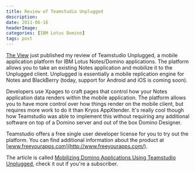 ```yaml
---
title: Review of Teamstudio Unplugged
description: 
date: 2011-06-16
headerImage: 
categories: [IBM Lotus Domino]
tags: post
---
```


[The View](http://www.eview.com) just published my review of Teamstudio Unplugged, a mobile application platform for IBM Lotus Notes/Domino applications. The platform allows you to take an existing Notes application and mobilize it to the Unplugged client. Unplugged is essentially a mobile replication engine for Notes and BlackBerry (today, support for Android and iOS is coming soon).

Developers use Xpages to craft pages that control how your Notes application data renders within the mobile application. The platform allows you to have more control over how things render on the mobile client, but requires more work to do it than Kryos AppXtender. It's really cool though how Teamstudio was able to implement this without requiring any additional software on top of a Domino server and out of the box Domino Designer.

Teamstudio offers a free single user developer license for you to try out the platform. You can find additional information about the product at [www.freeyourapps.com](http://www.freeyourapps.com/).

The article is called [Mobilizing Domino Applications Using Teamstudio Unplugged](http://bit.ly/mFBwmT%20), check it out if you're a subscriber.